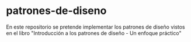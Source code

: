 # patrones-de-diseno
En este repositorio se pretende implementar los patrones de diseño vistos en el libro "Introducción a los patrones de diseño - Un enfoque práctico"
